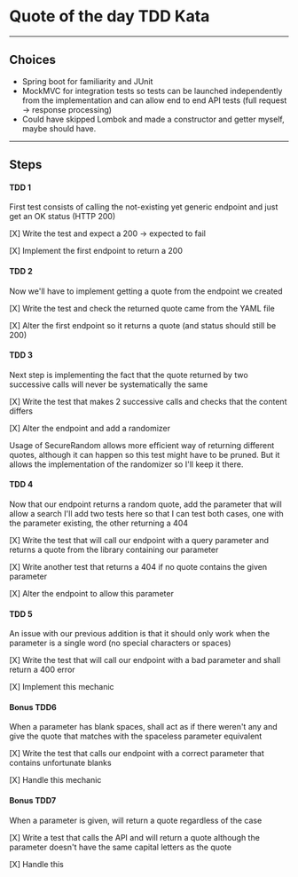 # Quote of the day TDD Kata

-----
## Choices

- Spring boot for familiarity and JUnit
- MockMVC for integration tests so tests can be launched independently from the implementation and can allow end to end API tests (full request -> response processing)
- Could have skipped Lombok and made a constructor and getter myself, maybe should have.
-----
## Steps

#### TDD 1

First test consists of calling the not-existing yet generic endpoint and just get an OK status (HTTP 200)

[X] Write the test and expect a 200 -> expected to fail

[X] Implement the first endpoint to return a 200

#### TDD 2

Now we'll have to implement getting a quote from the endpoint we created

[X] Write the test and check the returned quote came from the YAML file

[X] Alter the first endpoint so it returns a quote (and status should still be 200)

#### TDD 3 

Next step is implementing the fact that the quote returned by two successive calls will never be systematically the same

[X] Write the test that makes 2 successive calls and checks that the content differs

[X] Alter the endpoint and add a randomizer

Usage of SecureRandom allows more efficient way of returning different quotes, although it can happen so this test might have to be pruned. But it allows the implementation of the randomizer so I'll keep it there.

#### TDD 4

Now that our endpoint returns a random quote, add the parameter that will allow a search
I'll add two tests here so that I can test both cases, one with the parameter existing, the other returning a 404

[X] Write the test that will call our endpoint with a query parameter and returns a quote from the library containing our parameter

[X] Write another test that returns a 404 if no quote contains the given parameter

[X] Alter the endpoint to allow this parameter

#### TDD 5 

An issue with our previous addition is that it should only work when the parameter is a single word (no special characters or spaces)

[X] Write the test that will call our endpoint with a bad parameter and shall return a 400 error

[X] Implement this mechanic

#### Bonus TDD6

When a parameter has blank spaces, shall act as if there weren't any and give the quote that matches with the spaceless parameter equivalent

[X] Write the test that calls our endpoint with a correct parameter that contains unfortunate blanks

[X] Handle this mechanic

#### Bonus TDD7

When a parameter is given, will return a quote regardless of the case

[X] Write a test that calls the API and will return a quote although the parameter doesn't have the same capital letters as the quote

[X] Handle this
